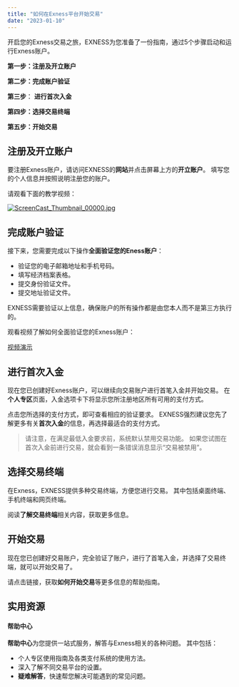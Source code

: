 ```yaml
---
title: "如何在Exness平台开始交易"
date: "2023-01-10"
---
```


开启您的Exness交易之旅，EXNESS为您准备了一份指南，通过5个步骤启动和运行Exness账户。

**第一步：注册及开立账户**

**第二步：完成账户验证**

**第三步**： **进行首次入金**

**第四步：选择交易终端** 

**第五步：开始交易**

## 注册及开立账户

要注册Exness账户，请访问EXNESS的**网站**并点击屏幕上方的**开立账户**。 填写您的个人信息并按照说明注册您的账户。

请观看下面的教学视频：

[![ScreenCast_Thumbnail_00000.jpg](https://testingcf.jsdelivr.net/gh/jarlin8/OSS@main/exhelp/ScreenCast_Thumbnail_00000.jpg)](https://haokan.baidu.com/v?vid=4161871976850577379&pd=pcshare)

## 完成账户验证

接下来，您需要完成以下操作**全面验证您的Eness账户**：

- 验证您的电子邮箱地址和手机号码。
- 填写经济档案表格。
- 提交身份验证文件。
- 提交地址验证文件。

EXNESS需要验证以上信息，确保账户的所有操作都是由您本人而不是第三方执行的。

观看视频了解如何全面验证您的Exness账户：

[视频演示](https://haokan.baidu.com/v?vid=4202496354573953527)

## 进行首次入金

现在您已创建好Exness账户，可以继续向交易账户进行首笔入金并开始交易。 在**个人专区**页面，入金选项卡下将显示您所注册地区所有可用的支付方式。

点击您所选择的支付方式，即可查看相应的验证要求。 EXNESS强烈建议您先了解更多有关**首次入金**的信息，再选择最适合的支付方式。

> 请注意，在满足最低入金要求前，系统默认禁用交易功能。 如果您试图在首次入金前进行交易，就会看到一条错误消息显示“交易被禁用”。

## 选择交易终端

在Exness，EXNESS提供多种交易终端，方便您进行交易。 其中包括桌面终端、手机终端和网页终端。

阅读**了解交易终端**相关内容，获取更多信息。

## 开始交易

现在您已创建好交易账户，完全验证了账户，进行了首笔入金，并选择了交易终端，就可以开始交易了。

请点击链接，获取**如何开始交易**等更多信息的帮助指南。

## 实用资源

#### **帮助中心**

**帮助中心**为您提供一站式服务，解答与Exness相关的各种问题。 其中包括：

- 个人专区使用指南及各类支付系统的使用方法。
- 深入了解不同交易平台的设置。
- **疑难解答**，快速帮您解决可能遇到的常见问题。
